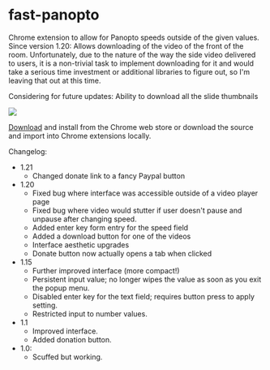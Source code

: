 # fast-panopto
Chrome extension to allow for Panopto speeds outside of the given values.
Since version 1.20: Allows downloading of the video of the front of the room.
Unfortunately, due to the nature of the way the side video delivered to users, it is a non-trivial task to implement downloading for it and would take a serious time investment or additional libraries to figure out, so I'm leaving that out at this time.

Considering for future updates:
Ability to download all the slide thumbnails

<img src="https://i.imgur.com/Rwu2Bht.png">

<a href="https://chrome.google.com/webstore/detail/fast-panopto/bginlheikaacjjdajifcbakcmfcgmefh">Download</a> and install from the Chrome web store or download the source and import into Chrome extensions locally.

Changelog:
* 1.21
  - Changed donate link to a fancy Paypal button
* 1.20
  - Fixed bug where interface was accessible outside of a video player page
  - Fixed bug where video would stutter if user doesn't pause and unpause after changing speed.
  - Added enter key form entry for the speed field
  - Added a download button for one of the videos
  - Interface aesthetic upgrades
  - Donate button now actually opens a tab when clicked
* 1.15
  - Further improved interface (more compact!)
  - Persistent input value; no longer wipes the value as soon as you exit the popup menu.
  - Disabled enter key for the text field; requires button press to apply setting.
  - Restricted input to number values.
* 1.1
  - Improved interface.
  - Added donation button.
* 1.0:
  - Scuffed but working.

